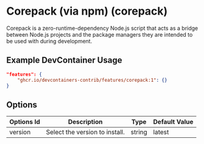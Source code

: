 
# Corepack (via npm) (corepack)

Corepack is a zero-runtime-dependency Node.js script that acts as a bridge between Node.js projects and the package managers they are intended to be used with during development.

## Example DevContainer Usage

```json
"features": {
    "ghcr.io/devcontainers-contrib/features/corepack:1": {}
}
```

## Options

| Options Id | Description | Type | Default Value |
|-----|-----|-----|-----|
| version | Select the version to install. | string | latest |


